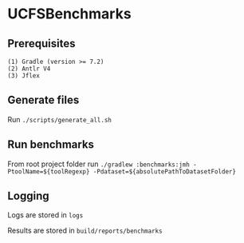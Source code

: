# UCFSBenchmarks

## Prerequisites

```text
(1) Gradle (version >= 7.2)
(2) Antlr V4
(3) Jflex
```
## Generate files
Run `./scripts/generate_all.sh`
## Run benchmarks
From root project folder run `./gradlew :benchmarks:jmh -PtoolName=${toolRegexp} -Pdataset=${absolutePathToDatasetFolder}`

## Logging

Logs are stored in `logs`

Results are stored in  `build/reports/benchmarks`
